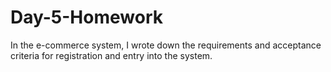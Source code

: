# Day-5-Homework
In the e-commerce system, I wrote down the requirements and acceptance criteria for registration and entry into the system.
